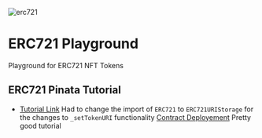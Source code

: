 ![erc721](https://academy.bit2me.com/wp-content/uploads/2019/07/tokens-erc-721-todos-distintos.jpg)

# ERC721 Playground
Playground for ERC721 NFT Tokens

## ERC721 Pinata Tutorial
- [Tutorial Link](https://medium.com/pinata/how-to-build-erc-721-nfts-with-ipfs-e76a21d8f914)
Had to change the import of ```ERC721``` to ```ERC721URIStorage``` for the changes to ```_setTokenURI``` functionality
[Contract Deployement](https://ropsten.etherscan.io/tx/0xe29f901e568c9a3e4b22b2164f79eecafdf47e63c8d4916fd70d128df988e6e0)
Pretty good tutorial

